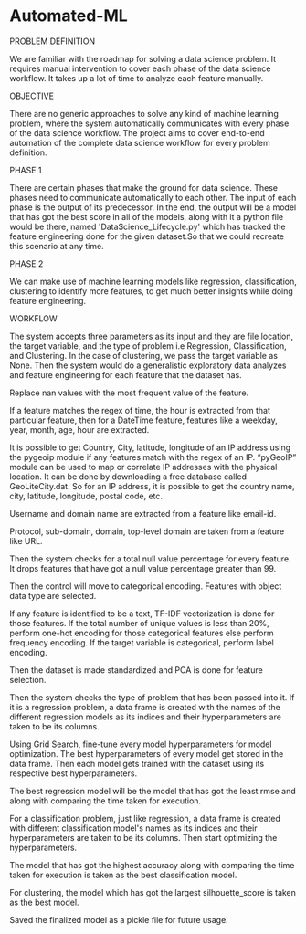 # Automated-ML
PROBLEM DEFINITION

We are familiar with the roadmap for solving a data science problem. It requires manual intervention to cover each phase of the data science workflow. It takes up a lot of time to analyze each feature manually.

OBJECTIVE

There are no generic approaches to solve any kind of machine learning problem, where the system automatically communicates with every phase of the data science workflow. The project aims to cover end-to-end automation of the complete data science workflow for every problem definition.

PHASE 1

There are certain phases that make the ground for data science. These phases need to communicate automatically to each other. The input of each phase is the output of its predecessor. In the end, the output will be a model that has got the best score in all of the models, along with it a python file would be there, named 'DataScience_Lifecycle.py' which has tracked the feature engineering done for the given dataset.So that we could recreate this scenario at any time.

PHASE 2

We can make use of machine learning models like regression, classification, clustering to identify more features, to get much better insights while doing feature engineering.

WORKFLOW

The system accepts three parameters as its input and they are file location, the target variable, and the type of problem i.e Regression, Classification, and Clustering. In the case of clustering, we pass the target variable as None. Then the system would do a generalistic exploratory data analyzes and feature engineering for each feature that the dataset has.

Replace nan values with the most frequent value of the feature.

If a feature matches the regex of time, the hour is extracted from that particular feature, then for a DateTime feature, features like a weekday, year, month, age, hour are extracted.

It is possible to get Country, City, latitude, longitude of an IP address using the pygeoip module if any features match with the regex of an IP. “pyGeoIP” module can be used to map or correlate IP addresses with the physical location. It can be done by downloading a free database called GeoLiteCity.dat. So for an IP address, it is possible to get the country name, city, latitude, longitude, postal code, etc.

Username and domain name are extracted from a feature like email-id.

Protocol, sub-domain, domain, top-level domain are taken from a feature like URL.

Then the system checks for a total null value percentage for every feature. It drops features that have got a null value percentage greater than 99.

Then the control will move to categorical encoding. Features with object data type are selected.

If any feature is identified to be a text, TF-IDF vectorization is done for those features. If the total number of unique values is less than 20%, perform one-hot encoding for those categorical features else perform frequency encoding. If the target variable is categorical, perform label encoding.

Then the dataset is made standardized and PCA is done for feature selection.

Then the system checks the type of problem that has been passed into it. If it is a regression problem, a data frame is created with the names of the different regression models as its indices and their hyperparameters are taken to be its columns.

Using Grid Search, fine-tune every model hyperparameters for model optimization. The best hyperparameters of every model get stored in the data frame. Then each model gets trained with the dataset using its respective best hyperparameters.

The best regression model will be the model that has got the least rmse and along with comparing the time taken for execution.

For a classification problem, just like regression, a data frame is created with different classification model's names as its indices and their hyperparameters are taken to be its columns. Then start optimizing the hyperparameters.

The model that has got the highest accuracy along with comparing the time taken for execution is taken as the best classification model.

For clustering, the model which has got the largest silhouette_score is taken as the best model.

Saved the finalized model as a pickle file for future usage.
